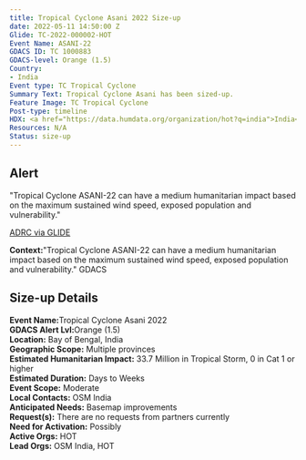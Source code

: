 ```yaml
---
title: Tropical Cyclone Asani 2022 Size-up
date: 2022-05-11 14:50:00 Z
Glide: TC-2022-000002-HOT
Event Name: ASANI-22
GDACS ID: TC 1000883
GDACS-level: Orange (1.5)
Country:
- India
Event type: TC Tropical Cyclone
Summary Text: Tropical Cyclone Asani has been sized-up.
Feature Image: TC Tropical Cyclone
Post-type: timeline
HDX: <a href="https://data.humdata.org/organization/hot?q=india">India</a>
Resources: N/A
Status: size-up
---
```


<h2>Alert</h2>

"Tropical Cyclone ASANI-22 can have a medium humanitarian impact based on the maximum sustained wind speed, exposed population and vulnerability."

<a href="https://glidenumber.net/glide/public/search/details.jsp?glide=22579&record=12&last=7548" target="_blank">ADRC via GLIDE</a>

<strong>Context:</strong>"Tropical Cyclone ASANI-22 can have a medium humanitarian impact based on the maximum sustained wind speed, exposed population and vulnerability."<be> GDACS

<h2>Size-up Details</h2>

<strong>Event Name:</strong>Tropical Cyclone Asani 2022<br>
<strong>GDACS Alert Lvl:</strong>Orange (1.5)<br>
<strong>Location:</strong>  Bay of Bengal, India<br>
<strong>Geographic Scope:</strong> Multiple provinces<br>
<strong>Estimated Humanitarian Impact:</strong> 33.7 Million in Tropical Storm, 0 in Cat 1 or higher <br>
<strong>Estimated Duration:</strong> Days to Weeks<br>
<strong>Event Scope:</strong> Moderate<br>
<strong>Local Contacts:</strong> OSM India<br>
<strong>Anticipated Needs:</strong> Basemap improvements<br>
<strong>Request(s):</strong> There are no requests from partners currently<br>
<strong>Need for Activation:</strong> Possibly<br>
<strong>Active Orgs:</strong> HOT<br>
<strong>Lead Orgs:</strong> OSM India, HOT<br>
